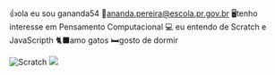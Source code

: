 👍ola eu sou gananda54
📧ananda.pereira@escola.pr.gov.br
🖥️tenho interesse em Pensamento Computacional
💻 eu entendo de Scratch e JavaScripth
🐈‍⬛amo gatos
🛏️gosto de dormir

![Scratch](https://img.shields.io/badge/Scratch-4D97FF?style=for-the-badge&logo=Scratch&logoColor=white)
<img src = "https://img.shields.io/badge/JavaScript-323330?style=for-the-badge&logo=javascript&logoColor=F7DF1E">
